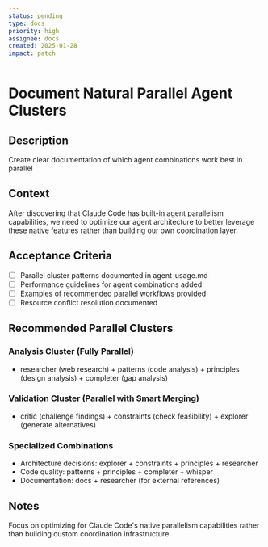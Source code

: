 ```yaml
---
status: pending
type: docs
priority: high
assignee: docs
created: 2025-01-28
impact: patch
---
```


# Document Natural Parallel Agent Clusters

## Description
Create clear documentation of which agent combinations work best in parallel

## Context
After discovering that Claude Code has built-in agent parallelism capabilities, we need to optimize our agent architecture to better leverage these native features rather than building our own coordination layer.

## Acceptance Criteria
- [ ] Parallel cluster patterns documented in agent-usage.md
- [ ] Performance guidelines for agent combinations added
- [ ] Examples of recommended parallel workflows provided
- [ ] Resource conflict resolution documented

## Recommended Parallel Clusters

### Analysis Cluster (Fully Parallel)
- researcher (web research) + patterns (code analysis) + principles (design analysis) + completer (gap analysis)

### Validation Cluster (Parallel with Smart Merging)
- critic (challenge findings) + constraints (check feasibility) + explorer (generate alternatives)

### Specialized Combinations
- Architecture decisions: explorer + constraints + principles + researcher
- Code quality: patterns + principles + completer + whisper
- Documentation: docs + researcher (for external references)

## Notes
Focus on optimizing for Claude Code's native parallelism capabilities rather than building custom coordination infrastructure.